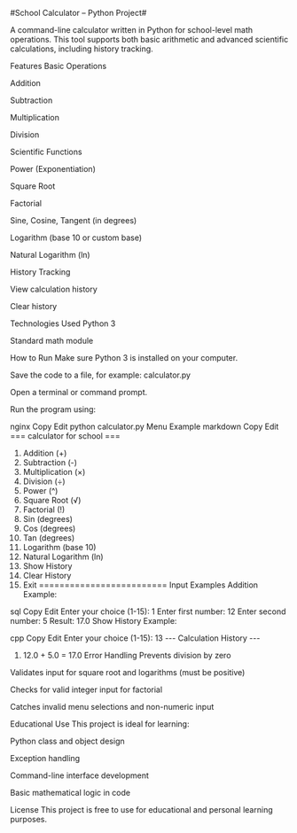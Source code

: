 #School Calculator – Python Project#

A command-line calculator written in Python for school-level math operations. This tool supports both basic arithmetic and advanced scientific calculations, including history tracking.

Features
Basic Operations

Addition

Subtraction

Multiplication

Division

Scientific Functions

Power (Exponentiation)

Square Root

Factorial

Sine, Cosine, Tangent (in degrees)

Logarithm (base 10 or custom base)

Natural Logarithm (ln)

History Tracking

View calculation history

Clear history

Technologies Used
Python 3

Standard math module

How to Run
Make sure Python 3 is installed on your computer.

Save the code to a file, for example: calculator.py

Open a terminal or command prompt.

Run the program using:

nginx
Copy
Edit
python calculator.py
Menu Example
markdown
Copy
Edit
=== calculator for school ===
1.  Addition (+)
2.  Subtraction (-)
3.  Multiplication (×)
4.  Division (÷)
5.  Power (^)
6.  Square Root (√)
7.  Factorial (!)
8.  Sin (degrees)
9.  Cos (degrees)
10. Tan (degrees)
11. Logarithm (base 10)
12. Natural Logarithm (ln)
13. Show History
14. Clear History
15. Exit
=========================
Input Examples
Addition Example:

sql
Copy
Edit
Enter your choice (1-15): 1
Enter first number: 12
Enter second number: 5
Result: 17.0
Show History Example:

cpp
Copy
Edit
Enter your choice (1-15): 13
--- Calculation History ---
1. 12.0 + 5.0 = 17.0
Error Handling
Prevents division by zero

Validates input for square root and logarithms (must be positive)

Checks for valid integer input for factorial

Catches invalid menu selections and non-numeric input

Educational Use
This project is ideal for learning:

Python class and object design

Exception handling

Command-line interface development

Basic mathematical logic in code

License
This project is free to use for educational and personal learning purposes.




